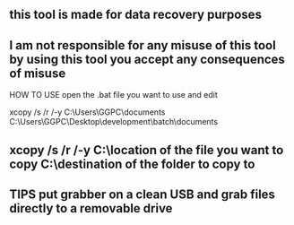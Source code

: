 this tool is made for data recovery purposes 
--------------------------------------------------------------------
I am not responsible for any misuse of this tool by using this 
tool you accept any consequences of misuse 
---------------------------------------------------------------------
HOW TO USE 
open the .bat file you want to use and edit 

xcopy /s /r /-y C:\Users\GGPC\documents C:\Users\GGPC\Desktop\development\batch\documents 

xcopy /s /r /-y C:\location of the file you want to copy  C:\destination of the folder to copy to 
-----------------------------------------------------------------------
TIPS 
put grabber on a clean USB and grab files directly to a removable drive 
-----------------------------------------------------------------------
